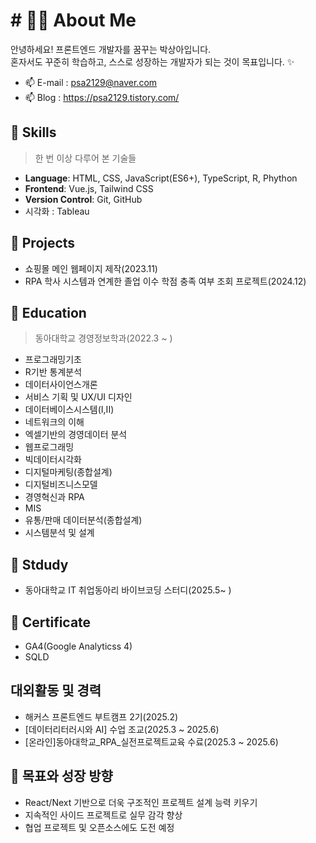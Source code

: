 # # 👩‍💻 About Me
안녕하세요! 프론트엔드 개발자를 꿈꾸는 박상아입니다.  
혼자서도 꾸준히 학습하고, 스스로 성장하는 개발자가 되는 것이 목표입니다. ✨

- 📫 E-mail : psa2129@naver.com
- 📫 Blog : https://psa2129.tistory.com/

## 🌱 Skills 
> 한 번 이상 다루어 본 기술들
- **Language**: HTML, CSS, JavaScript(ES6+), TypeScript, R, Phython
- **Frontend**: Vue.js, Tailwind CSS
- **Version Control**: Git, GitHub
- 시각화 : Tableau

## 🌱 Projects
- 쇼핑몰 메인 웹페이지 제작(2023.11)
- RPA 학사 시스템과 연계한 졸업 이수 학점 충족 여부 조회 프로젝트(2024.12)

## 🌱 Education
> 동아대학교 경영정보학과(2022.3 ~ )
- 프로그래밍기초
- R기반 통계분석
- 데이터사이언스개론
- 서비스 기획 및 UX/UI 디자인
- 데이터베이스시스템(I,II)
- 네트워크의 이해
- 엑셀기반의 경영데이터 분석
- 웹프로그래밍
- 빅데이터시각화
- 디지털마케팅(종합설계)
- 디지털비즈니스모델
- 경영혁신과 RPA
- MIS
- 유통/판매 데이터분석(종합설계)
- 시스템분석 및 설계

## 🌱 Stdudy
- 동아대학교 IT 취업동아리 바이브코딩 스터디(2025.5~ ) 

## 🌱 Certificate
- GA4(Google Analyticss 4)
- SQLD

## 대외활동 및 경력
- 해커스 프론트엔드 부트캠프 2기(2025.2)
- [데이터리터러시와 AI] 수업 조교(2025.3 ~ 2025.6)
- [온라인]동아대학교_RPA_실전프로젝트교육 수료(2025.3 ~ 2025.6)

## 🔭 목표와 성장 방향
- React/Next 기반으로 더욱 구조적인 프로젝트 설계 능력 키우기
- 지속적인 사이드 프로젝트로 실무 감각 향상
- 협업 프로젝트 및 오픈소스에도 도전 예정
